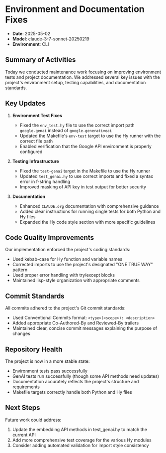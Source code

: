 # Environment and Documentation Fixes

- **Date**: 2025-05-02
- **Model**: claude-3-7-sonnet-20250219
- **Environment**: CLI

## Summary of Activities

Today we conducted maintenance work focusing on improving environment tests and project documentation. We addressed several key issues with the project's environment setup, testing capabilities, and documentation standards.

## Key Updates

1. **Environment Test Fixes**
   - Fixed the `env_test.hy` file to use the correct import path `google.genai` instead of `google.generativeai`
   - Updated the Makefile's `env-test` target to use the Hy runner with the correct file path
   - Enabled verification that the Google API environment is properly configured

2. **Testing Infrastructure**
   - Fixed the `test-genai` target in the Makefile to use the Hy runner
   - Updated `test_genai.hy` to use correct imports and fixed a syntax error in f-string handling
   - Improved masking of API key in test output for better security

3. **Documentation**
   - Enhanced `CLAUDE.org` documentation with comprehensive guidance
   - Added clear instructions for running single tests for both Python and Hy files
   - Expanded the Hy code style section with more specific guidelines

## Code Quality Improvements

Our implementation enforced the project's coding standards:
- Used kebab-case for Hy function and variable names
- Corrected imports to use the project's designated "ONE TRUE WAY" pattern
- Used proper error handling with try/except blocks
- Maintained lisp-style organization with appropriate comments

## Commit Standards

All commits adhered to the project's Git commit standards:
- Used Conventional Commits format: `<type>(<scope>): <description>`
- Added appropriate Co-Authored-By and Reviewed-By trailers
- Maintained clear, concise commit messages explaining the purpose of changes

## Repository Health

The project is now in a more stable state:
- Environment tests pass successfully
- GenAI tests run successfully (though some API methods need updates)
- Documentation accurately reflects the project's structure and requirements
- Makefile targets correctly handle both Python and Hy files

## Next Steps

Future work could address:
1. Update the embedding API methods in test_genai.hy to match the current API
2. Add more comprehensive test coverage for the various Hy modules
3. Consider adding automated validation for import style consistency